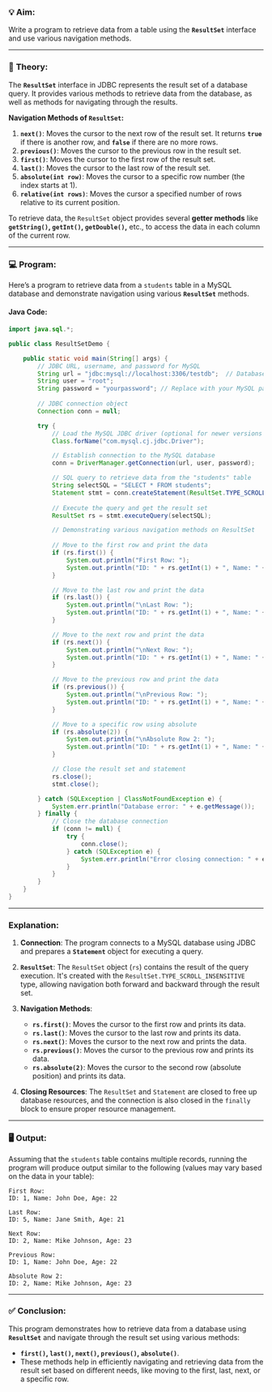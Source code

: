 
### 💡 **Aim:**
Write a program to retrieve data from a table using the **`ResultSet`** interface and use various navigation methods.

---

### 📘 **Theory:**

The **`ResultSet`** interface in JDBC represents the result set of a database query. It provides various methods to retrieve data from the database, as well as methods for navigating through the results.

**Navigation Methods of `ResultSet`:**
1. **`next()`**: Moves the cursor to the next row of the result set. It returns **`true`** if there is another row, and **`false`** if there are no more rows.
2. **`previous()`**: Moves the cursor to the previous row in the result set.
3. **`first()`**: Moves the cursor to the first row of the result set.
4. **`last()`**: Moves the cursor to the last row of the result set.
5. **`absolute(int row)`**: Moves the cursor to a specific row number (the index starts at 1).
6. **`relative(int rows)`**: Moves the cursor a specified number of rows relative to its current position.

To retrieve data, the `ResultSet` object provides several **getter methods** like **`getString()`, `getInt()`, `getDouble()`,** etc., to access the data in each column of the current row.

---

### 💻 **Program:**

Here’s a program to retrieve data from a `students` table in a MySQL database and demonstrate navigation using various **`ResultSet`** methods.

#### **Java Code:**

```java
import java.sql.*;

public class ResultSetDemo {

    public static void main(String[] args) {
        // JDBC URL, username, and password for MySQL
        String url = "jdbc:mysql://localhost:3306/testdb";  // Database name is testdb
        String user = "root";
        String password = "yourpassword"; // Replace with your MySQL password
        
        // JDBC connection object
        Connection conn = null;

        try {
            // Load the MySQL JDBC driver (optional for newer versions of JDBC)
            Class.forName("com.mysql.cj.jdbc.Driver");

            // Establish connection to the MySQL database
            conn = DriverManager.getConnection(url, user, password);

            // SQL query to retrieve data from the "students" table
            String selectSQL = "SELECT * FROM students";
            Statement stmt = conn.createStatement(ResultSet.TYPE_SCROLL_INSENSITIVE, ResultSet.CONCUR_READ_ONLY);
            
            // Execute the query and get the result set
            ResultSet rs = stmt.executeQuery(selectSQL);

            // Demonstrating various navigation methods on ResultSet
            
            // Move to the first row and print the data
            if (rs.first()) {
                System.out.println("First Row: ");
                System.out.println("ID: " + rs.getInt(1) + ", Name: " + rs.getString(2) + ", Age: " + rs.getInt(3));
            }

            // Move to the last row and print the data
            if (rs.last()) {
                System.out.println("\nLast Row: ");
                System.out.println("ID: " + rs.getInt(1) + ", Name: " + rs.getString(2) + ", Age: " + rs.getInt(3));
            }

            // Move to the next row and print the data
            if (rs.next()) {
                System.out.println("\nNext Row: ");
                System.out.println("ID: " + rs.getInt(1) + ", Name: " + rs.getString(2) + ", Age: " + rs.getInt(3));
            }

            // Move to the previous row and print the data
            if (rs.previous()) {
                System.out.println("\nPrevious Row: ");
                System.out.println("ID: " + rs.getInt(1) + ", Name: " + rs.getString(2) + ", Age: " + rs.getInt(3));
            }

            // Move to a specific row using absolute
            if (rs.absolute(2)) {
                System.out.println("\nAbsolute Row 2: ");
                System.out.println("ID: " + rs.getInt(1) + ", Name: " + rs.getString(2) + ", Age: " + rs.getInt(3));
            }

            // Close the result set and statement
            rs.close();
            stmt.close();

        } catch (SQLException | ClassNotFoundException e) {
            System.err.println("Database error: " + e.getMessage());
        } finally {
            // Close the database connection
            if (conn != null) {
                try {
                    conn.close();
                } catch (SQLException e) {
                    System.err.println("Error closing connection: " + e.getMessage());
                }
            }
        }
    }
}
```

---

### **Explanation:**

1. **Connection**: The program connects to a MySQL database using JDBC and prepares a **`Statement`** object for executing a query.
   
2. **`ResultSet`**: The `ResultSet` object (`rs`) contains the result of the query execution. It's created with the `ResultSet.TYPE_SCROLL_INSENSITIVE` type, allowing navigation both forward and backward through the result set.

3. **Navigation Methods**:
   - **`rs.first()`**: Moves the cursor to the first row and prints its data.
   - **`rs.last()`**: Moves the cursor to the last row and prints its data.
   - **`rs.next()`**: Moves the cursor to the next row and prints the data.
   - **`rs.previous()`**: Moves the cursor to the previous row and prints its data.
   - **`rs.absolute(2)`**: Moves the cursor to the second row (absolute position) and prints its data.

4. **Closing Resources**: The `ResultSet` and `Statement` are closed to free up database resources, and the connection is also closed in the `finally` block to ensure proper resource management.

---

### 🖥️ **Output:**

Assuming that the `students` table contains multiple records, running the program will produce output similar to the following (values may vary based on the data in your table):

```
First Row: 
ID: 1, Name: John Doe, Age: 22

Last Row: 
ID: 5, Name: Jane Smith, Age: 21

Next Row: 
ID: 2, Name: Mike Johnson, Age: 23

Previous Row: 
ID: 1, Name: John Doe, Age: 22

Absolute Row 2: 
ID: 2, Name: Mike Johnson, Age: 23
```

---

### ✅ **Conclusion:**

This program demonstrates how to retrieve data from a database using **`ResultSet`** and navigate through the result set using various methods:
- **`first()`, `last()`, `next()`, `previous()`, `absolute()`**.
- These methods help in efficiently navigating and retrieving data from the result set based on different needs, like moving to the first, last, next, or a specific row.
